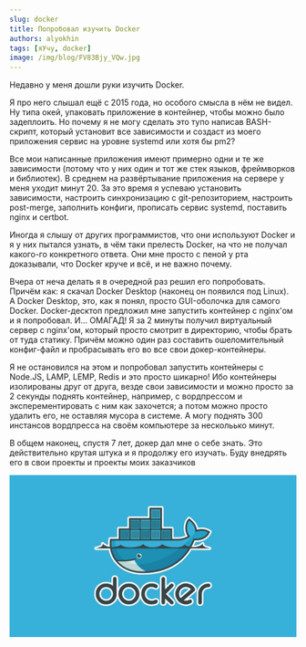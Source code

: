 ```yaml
---
slug: docker
title: Попробовал изучить Docker
authors: alyokhin
tags: [яУчу, docker]
image: /img/blog/FV83Bjy_VQw.jpg
---
```


Недавно у меня дошли руки изучить Docker.

Я про него слышал ещё с 2015 года, но особого смысла в нём не видел. Ну типа окей, упаковать приложение в контейнер,
чтобы можно было задеплоить. Но почему я не могу сделать это тупо написав BASH-скрипт, который установит все зависимости
и создаст из моего приложения сервис на уровне systemd или хотя бы pm2?

<!--truncate-->

Все мои написанные приложения имеют примерно одни и те же зависимости (потому что у них один и тот же стек языков,
фреймворков и библиотек). В среднем на развёртывание приложения на сервере у меня уходит минут 20. За это время я
успеваю установить зависимости, настроить синхронизацию с git-репозиторием, настроить post-merge, заполнить конфиги,
прописать сервис systemd, поставить nginx и certbot.

Иногда я слышу от других программистов, что они используют Docker и я у них пытался узнать, в чём таки прелесть Docker,
на что не получал какого-го конкретного ответа. Они мне просто с пеной у рта доказывали, что Docker круче и всё, и не
важно почему.

Вчера от неча делать я в очередной раз решил его попробовать. Причём как: я скачал Docker Desktop (наконец он появился
под Linux). А Docker Desktop, это, как я понял, просто GUI-оболочка для самого Docker. Docker-десктоп предложил мне
запустить контейнер с nginx'ом и я попробовал. И... ОМАГАД! Я за 2 минуты получил виртуальный сервер с nginx'ом, который
просто смотрит в директорию, чтобы брать от туда статику. Причём можно один раз составить ошеломительный конфиг-файл и
пробрасывать его во все свои докер-контейнеры.

Я не остановился на этом и попробовал запустить контейнеры с Node.JS, LAMP, LEMP, Redis и это просто шикарно! Ибо
контейнеры изолированы друг от друга, везде свои зависимости и можно просто за 2 секунды поднять контейнер, например, с
вордпрессом и эксперементировать с ним как захочется; а потом можно просто удалить его, не оставляя мусора в системе. А
могу поднять 300 инстансов вордпресса на своём компьютере за нескольько минут.

В общем наконец, спустя 7 лет, докер дал мне о себе знать. Это действительно крутая штука и я продолжу его изучать. Буду
внедрять его в свои проекты и проекты моих заказчиков

![](/img/blog/FV83Bjy_VQw.jpg)
